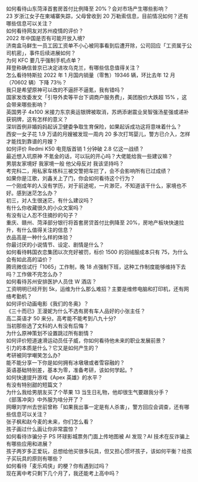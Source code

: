 如何看待山东菏泽首套房首付比例降至 20%？会对市场产生哪些影响？  
23 岁浙江女子在柬埔寨失踪，父母曾收到 20 万勒索信息，目前情况如何？还有哪些信息可以关注？  
如何看待网友对苏州疫情的评价？  
2022 年中国是否有可能开放入境?  
济南盒马鲜生一员工因工资单不小心被同事看到后遭开除，公司回应「工资属于公司机密」，事件后续进展如何？  
为何 KFC 要几乎强制手机点单？  
拜登称确信普京已决定进攻乌克兰，有哪些信息值得关注？  
怎么看待特斯拉 2022 年 1 月国内销量（零售）19346 辆，环比去年 12 月（70602 辆）下降 73％？  
我只是希望原神可以改的不逼肝不逼氪，我有错吗？  
国家发改委发文「引导外卖等平台下调商户服务费」，美团股价大跌超  15% ，这会带来哪些影响？  
英国男子 4x100 米接力东京奥运银牌被取消，苏炳添谢震业吴智强汤星强或递补获铜牌，这有怎样的意义？  
深圳首例非婚妈妈起诉卫健委争取生育保险，如果起诉成功这将意味着什么？  
西安一女子花 1.9 万请的月嫂被发现一周内 20 多次打骂婴儿，警方已介入，怎样才能找到靠谱的月嫂？  
如何评价 Redmi K50 电竞版首销 1 分钟破 2.8 亿这一战绩？  
最近想入坑原神 不氪金的话，可以玩的开心吗？大佬能给我一些建议嘛？  
男朋友家境好 我家境一般 他父母反对 我该坚持吗？  
考完科二，用私家车练科三被交警把车拦了，会不会影响所有已过成绩？  
如果你是江歌，刘鑫关上了门，你会如何看待这个行为？  
一个刚成年的人没有学历，对于前途呢，一片渺茫，不知道该干什么，家境也不好。感到迷茫怎么办？  
初三，对人生很迷茫，有什么建议吗？  
有什么你收藏很久的小众文案吗？  
有没有让人忍不住摘抄的句子？  
重庆、赣州、菏泽部分银行将首套房贷首付比例降至 20%，房地产板块快速拉升，有什么值得关注的信息？  
衣品高是一种什么样的体验？  
你最讨厌的小说情节、设定、剧情是什么？  
如何看待韩国衣恋集团以次充好被罚，标价 1500 的羽绒服成本只有 75，为什么会有如此高的溢价？  
腾讯微信试行「1065」工作制，晚 18 点强制下班，这种工作制度能够维持下去吗？工作做不完怎么办？  
如何看待苏州安排医护人员住 W 酒店？  
工资明明已经开到 5k，运维为什么那么难招？主要是维修电脑和打印机，还有网络考勤机？  
如何评价动画电影《我们的冬奥》？  
《三十而已》王漫妮为什么不选有房有车人品好的小张主任？  
高二英语才 50 来分。高考能不能考到八九十分?  
当初那些选了文科的人有没有后悔？  
为什么原神策划不设置跳过所有剧情？  
如何评价短道速滑运动员任子威，你如何看待他未来的职业发展前景？  
引力的本质是什么？它又是如何产生的？  
考研被同学嘲笑怎么办?  
能不能分享一下你是如何拥有冰墩墩或者雪容融的？  
英语基础特别差，基本为零，准备考研，该如何学起。?  
如何快速提升游戏《Apex 英雄》的水平？  
有没有特别甜的短篇文？  
为什么我给男朋友买了个苹果 13 当生日礼物，他却很生气要跟我分手？  
《部落冲突》中外服为啥分开了？  
网曝刘学州去世前曾称「如果我出事一定是有人杀害」，警方回应会调查，还有哪些信息可以关注？  
张子枫和赵今麦的未来，你们怎么看？  
孩子画过什么画让你非常震惊？  
如何看待诈骗分子 PS 环球影城票务门面上传地图被 AI 发现？AI 技术在反诈骗上有哪些应用和进展？  
孩子两岁多正爱玩，总想给他买很多玩具，但又担心惯坏孩子，该如何平衡？给孩子买玩具的原则有哪些？  
如何看待「麦乐鸡侠」的梗？你有遇到过吗？  
现在离中考只剩下几个月了，我还能考上高中吗？  

